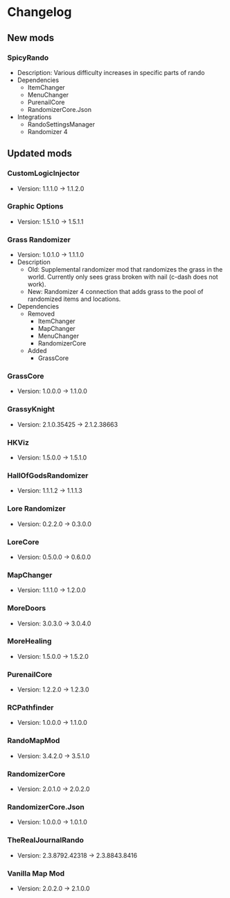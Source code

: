 # Changelog


## New mods

### SpicyRando

- Description: Various difficulty increases in specific parts of rando
- Dependencies
  + ItemChanger
  + MenuChanger
  + PurenailCore
  + RandomizerCore.Json
- Integrations
  + RandoSettingsManager
  + Randomizer 4


## Updated mods

### CustomLogicInjector

- Version: 1.1.1.0 -> 1.1.2.0

### Graphic Options

- Version: 1.5.1.0 -> 1.5.1.1

### Grass Randomizer

- Version: 1.0.1.0 -> 1.1.1.0
- Description
  + Old: Supplemental randomizer mod that randomizes the grass in the world. Currently only sees grass broken with nail (c-dash does not work).
  + New: Randomizer 4 connection that adds grass to the pool of randomized items and locations.
- Dependencies
  + Removed
    - ItemChanger
    - MapChanger
    - MenuChanger
    - RandomizerCore
  + Added
    - GrassCore

### GrassCore

- Version: 1.0.0.0 -> 1.1.0.0

### GrassyKnight

- Version: 2.1.0.35425 -> 2.1.2.38663

### HKViz

- Version: 1.5.0.0 -> 1.5.1.0

### HallOfGodsRandomizer

- Version: 1.1.1.2 -> 1.1.1.3

### Lore Randomizer

- Version: 0.2.2.0 -> 0.3.0.0

### LoreCore

- Version: 0.5.0.0 -> 0.6.0.0

### MapChanger

- Version: 1.1.1.0 -> 1.2.0.0

### MoreDoors

- Version: 3.0.3.0 -> 3.0.4.0

### MoreHealing

- Version: 1.5.0.0 -> 1.5.2.0

### PurenailCore

- Version: 1.2.2.0 -> 1.2.3.0

### RCPathfinder

- Version: 1.0.0.0 -> 1.1.0.0

### RandoMapMod

- Version: 3.4.2.0 -> 3.5.1.0

### RandomizerCore

- Version: 2.0.1.0 -> 2.0.2.0

### RandomizerCore.Json

- Version: 1.0.0.0 -> 1.0.1.0

### TheRealJournalRando

- Version: 2.3.8792.42318 -> 2.3.8843.8416

### Vanilla Map Mod

- Version: 2.0.2.0 -> 2.1.0.0

